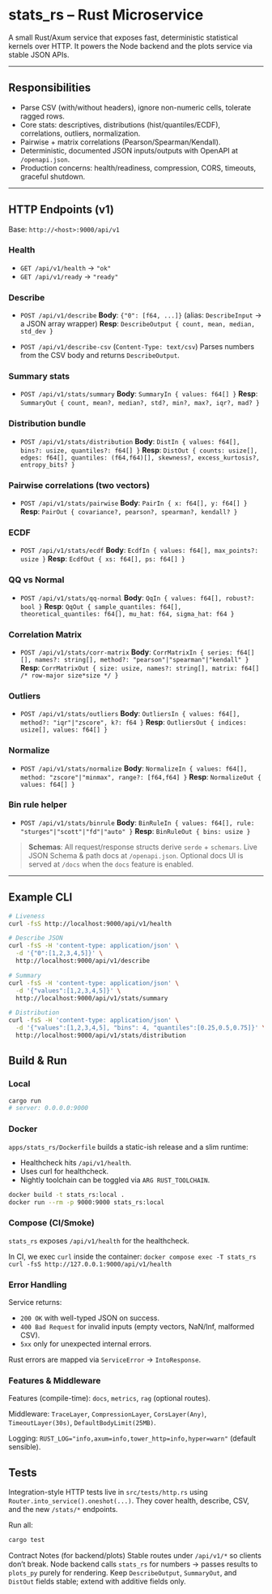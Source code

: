 # stats_rs – Rust Microservice

A small Rust/Axum service that exposes fast, deterministic statistical kernels over HTTP.
It powers the Node backend and the plots service via stable JSON APIs.

---

## Responsibilities

- Parse CSV (with/without headers), ignore non-numeric cells, tolerate ragged rows.
- Core stats: descriptives, distributions (hist/quantiles/ECDF), correlations, outliers, normalization.
- Pairwise + matrix correlations (Pearson/Spearman/Kendall).
- Deterministic, documented JSON inputs/outputs with OpenAPI at `/openapi.json`.
- Production concerns: health/readiness, compression, CORS, timeouts, graceful shutdown.

---

## HTTP Endpoints (v1)

Base: `http://<host>:9000/api/v1`

### Health

- `GET /api/v1/health` → `"ok"`
- `GET /api/v1/ready` → `"ready"`

### Describe

- `POST /api/v1/describe`
  **Body**: `{"0": [f64, ...]}` (alias: `DescribeInput` → a JSON array wrapper)
  **Resp**: `DescribeOutput { count, mean, median, std_dev }`

- `POST /api/v1/describe-csv` (`Content-Type: text/csv`)
  Parses numbers from the CSV body and returns `DescribeOutput`.

### Summary stats

- `POST /api/v1/stats/summary`
  **Body**: `SummaryIn { values: f64[] }`
  **Resp**: `SummaryOut { count, mean?, median?, std?, min?, max?, iqr?, mad? }`

### Distribution bundle

- `POST /api/v1/stats/distribution`
  **Body**: `DistIn { values: f64[], bins?: usize, quantiles?: f64[] }`
  **Resp**: `DistOut { counts: usize[], edges: f64[], quantiles: (f64,f64)[], skewness?, excess_kurtosis?, entropy_bits? }`

### Pairwise correlations (two vectors)

- `POST /api/v1/stats/pairwise`
  **Body**: `PairIn { x: f64[], y: f64[] }`
  **Resp**: `PairOut { covariance?, pearson?, spearman?, kendall? }`

### ECDF

- `POST /api/v1/stats/ecdf`
  **Body**: `EcdfIn { values: f64[], max_points?: usize }`
  **Resp**: `EcdfOut { xs: f64[], ps: f64[] }`

### QQ vs Normal

- `POST /api/v1/stats/qq-normal`
  **Body**: `QqIn { values: f64[], robust?: bool }`
  **Resp**: `QqOut { sample_quantiles: f64[], theoretical_quantiles: f64[], mu_hat: f64, sigma_hat: f64 }`

### Correlation Matrix

- `POST /api/v1/stats/corr-matrix`
  **Body**: `CorrMatrixIn { series: f64[][], names?: string[], method?: "pearson"|"spearman"|"kendall" }`
  **Resp**: `CorrMatrixOut { size: usize, names?: string[], matrix: f64[] /* row-major size*size */ }`

### Outliers

- `POST /api/v1/stats/outliers`
  **Body**: `OutliersIn { values: f64[], method?: "iqr"|"zscore", k?: f64 }`
  **Resp**: `OutliersOut { indices: usize[], values: f64[] }`

### Normalize

- `POST /api/v1/stats/normalize`
  **Body**: `NormalizeIn { values: f64[], method: "zscore"|"minmax", range?: [f64,f64] }`
  **Resp**: `NormalizeOut { values: f64[] }`

### Bin rule helper

- `POST /api/v1/stats/binrule`
  **Body**: `BinRuleIn { values: f64[], rule: "sturges"|"scott"|"fd"|"auto" }`
  **Resp**: `BinRuleOut { bins: usize }`

> **Schemas**: All request/response structs derive `serde` + `schemars`. Live JSON Schema & path docs at `/openapi.json`.
> Optional docs UI is served at `/docs` when the `docs` feature is enabled.

---

## Example CLI

```bash
# Liveness
curl -fsS http://localhost:9000/api/v1/health

# Describe JSON
curl -fsS -H 'content-type: application/json' \
  -d '{"0":[1,2,3,4,5]}' \
  http://localhost:9000/api/v1/describe

# Summary
curl -fsS -H 'content-type: application/json' \
  -d '{"values":[1,2,3,4,5]}' \
  http://localhost:9000/api/v1/stats/summary

# Distribution
curl -fsS -H 'content-type: application/json' \
  -d '{"values":[1,2,3,4,5], "bins": 4, "quantiles":[0.25,0.5,0.75]}' \
  http://localhost:9000/api/v1/stats/distribution
```

## Build & Run

### Local

```bash
cargo run
# server: 0.0.0.0:9000
```

### Docker

`apps/stats_rs/Dockerfile` builds a static-ish release and a slim runtime:

- Healthcheck hits `/api/v1/health`.
- Uses curl for healthcheck.
- Nightly toolchain can be toggled via `ARG RUST_TOOLCHAIN`.

```bash
docker build -t stats_rs:local .
docker run --rm -p 9000:9000 stats_rs:local
```

### Compose (CI/Smoke)

`stats_rs` exposes `/api/v1/health` for the healthcheck.

In CI, we exec `curl` inside the container:
`docker compose exec -T stats_rs curl -fsS http://127.0.0.1:9000/api/v1/health`

### Error Handling

Service returns:

- `200 OK` with well-typed JSON on success.
- `400 Bad Request` for invalid inputs (empty vectors, NaN/Inf, malformed CSV).
- `5xx` only for unexpected internal errors.

Rust errors are mapped via `ServiceError` → `IntoResponse`.

### Features & Middleware

Features (compile-time): `docs`, `metrics`, `rag` (optional routes).

Middleware: `TraceLayer`, `CompressionLayer`, `CorsLayer(Any)`, `TimeoutLayer(30s)`, `DefaultBodyLimit(25MB)`.

Logging: `RUST_LOG="info,axum=info,tower_http=info,hyper=warn"` (default sensible).

## Tests

Integration-style HTTP tests live in `src/tests/http.rs` using `Router.into_service().oneshot(...)`.
They cover health, describe, CSV, and the new `/stats/*` endpoints.

Run all:

```bash
cargo test
```

Contract Notes (for backend/plots)
Stable routes under `/api/v1/*` so clients don’t break.
Node backend calls `stats_rs` for numbers → passes results to `plots_py` purely for rendering.
Keep `DescribeOutput`, `SummaryOut`, and `DistOut` fields stable; extend with additive fields only.
